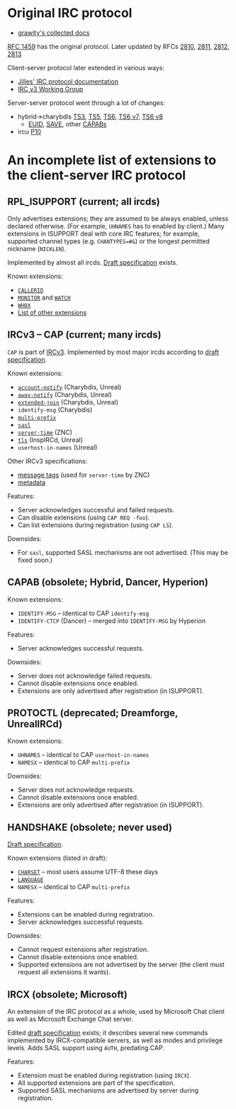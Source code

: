 # Original IRC protocol

 * [grawity's collected docs](https://github.com/grawity/irc-docs)

[RFC 1459](http://tools.ietf.org/html/rfc1459) has the original protocol. Later updated by RFCs [2810](http://tools.ietf.org/html/rfc2810), [2811](http://tools.ietf.org/html/rfc2811), [2812](http://tools.ietf.org/html/rfc2812), [2813](http://tools.ietf.org/html/rfc2813)

Client-server protocol later extended in various ways:

 * [Jilles' IRC protocol documentation](http://www.stack.nl/~jilles/cgi-bin/hgwebdir.cgi/irc-documentation-jilles/)
 * [IRC v3 Working Group](http://ircv3.atheme.org/)

Server-server protocol went through a lot of changes:

 * hybrid→charybdis [TS3](https://github.com/grawity/irc-docs/blob/master/server/ts3.txt), [TS5](https://github.com/grawity/irc-docs/blob/master/server/ts5.txt), [TS6](https://github.com/grawity/irc-docs/blob/master/server/ts6.txt), [TS6 v7](https://github.com/grawity/irc-docs/blob/master/server/ts6v7.txt), [TS6 v8](https://github.com/grawity/irc-docs/blob/master/server/ts6v8.txt)
     * [EUID](https://github.com/grawity/irc-docs/blob/master/server/ts6-euid.txt), [SAVE](https://github.com/grawity/irc-docs/blob/master/server/ts-collision-fnc.txt), other [CAPABs](https://github.com/grawity/irc-docs/blob/master/server/capab.txt)
 * ircu [P10](http://web.mit.edu/klmitch/Sipb/devel/src/ircu2.10.11/doc/p10.html)

# An incomplete list of extensions to the client-server IRC protocol

## RPL_ISUPPORT (current; all ircds)

Only advertises extensions; they are assumed to be always enabled, unless declared otherwise. (For example, `UHNAMES` has to enabled by client.) Many extensions in ISUPPORT deal with core IRC features; for example, supported channel types (e.g. `CHANTYPES=#&`) or the longest permitted nickname (`NICKLEN`).

Implemented by almost all ircds. [Draft specification](http://www.irc.org/tech_docs/draft-brocklesby-irc-isupport-03.txt) exists.

Known extensions:

 * [`CALLERID`](http://www.stack.nl/~jilles/cgi-bin/hgwebdir.cgi/irc-documentation-jilles/file/54870aec98e4/reference/modeg.txt)
 * [`MONITOR`](http://www.stack.nl/~jilles/cgi-bin/hgwebdir.cgi/irc-documentation-jilles/file/54870aec98e4/reference/monitor.txt) and [`WATCH`](http://www.stack.nl/~jilles/cgi-bin/hgwebdir.cgi/irc-documentation-jilles/file/54870aec98e4/reference/draft-meglio-irc-watch-00.txt)
 * [`WHOX`](http://hg.quakenet.org/snircd/file/37c9c7460603/doc/readme.who)
 * [List of other extensions](http://www.irc.org/tech_docs/005.html)

## IRCv3 – CAP (current; many ircds)

`CAP` is part of [IRCv3](http://ircv3.atheme.org/). Implemented by most major ircds according to [draft specification](http://ircv3.atheme.org/specification/capability-negotiation-3.1).

Known extensions:

 * [`account-notify`](http://ircv3.atheme.org/extensions/account-notify-3.1) (Charybdis, Unreal)
 * [`away-notify`](http://ircv3.atheme.org/extensions/away-notify-3.1) (Charybdis, Unreal)
 * [`extended-join`](http://ircv3.atheme.org/extensions/extended-join-3.1) (Charybdis, Unreal)
 * `identify-msg` (Charybdis)
 * [`multi-prefix`](http://ircv3.atheme.org/extensions/multi-prefix-3.1)
 * [`sasl`](http://ircv3.atheme.org/extensions/sasl-3.1)
 * [`server-time`](http://ircv3.atheme.org/extensions/server-time-3.2) (ZNC)
 * [`tls`](http://ircv3.atheme.org/extensions/tls-3.1) (InspIRCd, Unreal)
 * `userhost-in-names` (Unreal)

Other IRCv3 specifications:

 * [message tags](http://ircv3.atheme.org/specification/message-tags-3.2) (used for `server-time` by ZNC)
 * [metadata](http://ircv3.atheme.org/specification/metadata-3.2)

Features:

 * Server acknowledges successful and failed requests.
 * Can disable extensions (using `CAP REQ -foo`).
 * Can list extensions during registration (using `CAP LS`).

Downsides:

 * For `sasl`, supported SASL mechanisms are not advertised. (This may be fixed soon.)

## CAPAB (obsolete; Hybrid, Dancer, Hyperion)

Known extensions:

 * `IDENTIFY-MSG` – identical to CAP `identify-msg`
 * `IDENTIFY-CTCP` (Dancer) – merged into `IDENTIFY-MSG` by Hyperion

Features:

 * Server acknowledges successful requests.

Downsides:

 * Server does not acknowledge failed requests.
 * Cannot disable extensions once enabled.
 * Extensions are only advertised after registration (in ISUPPORT).

## PROTOCTL (deprecated; Dreamforge, UnrealIRCd)

Known extensions:

 * `UHNAMES` – identical to CAP `userhost-in-names`
 * `NAMESX` – identical to CAP `multi-prefix`

Downsides:

 * Server does not acknowledge requests.
 * Cannot disable extensions once enabled.
 * Extensions are only advertised after registration (in ISUPPORT).

## HANDSHAKE (obsolete; never used)

[Draft specification](http://www.stack.nl/~jilles/cgi-bin/hgwebdir.cgi/irc-documentation-jilles/file/tip/reference/draft-meglio-irc-handshake-00.txt).

Known extensions (listed in draft):

 * [`CHARSET`](http://www.stack.nl/~jilles/cgi-bin/hgwebdir.cgi/irc-documentation-jilles/file/tip/reference/draft-meglio-irc-handshake-00.txt#l287) – most users assume UTF-8 these days
 * [`LANGUAGE`](http://www.stack.nl/~jilles/cgi-bin/hgwebdir.cgi/irc-documentation-jilles/file/tip/reference/draft-meglio-irc-handshake-00.txt#l312)
 * `NAMESX` – identical to CAP `multi-prefix`

Features:

 * Extensions can be enabled during registration.
 * Server acknowledges successful requests.

Downsides:

 * Cannot request extensions after registration.
 * Cannot disable extensions once enabled.
 * Supported extensions are not advertised by the server (the client must request all extensions it wants).

## IRCX (obsolete; Microsoft)

An extension of the IRC protocol as a whole, used by Microsoft Chat client as well as Microsoft Exchange Chat server.

Edited [draft specification](http://static.ignition-project.com/ircxdraft/) exists; it describes several new commands implemented by IRCX-compatible servers, as well as modes and privilege levels. Adds SASL support using `AUTH`, predating CAP.

Features:

 * Extension must be enabled during registration (using `IRCX`).
 * All supported extensions are part of the specification.
 * Supported SASL mechanisms are advertised by server during registration.